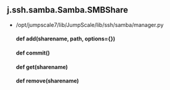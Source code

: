 ## j.ssh.samba.Samba.SMBShare

- /opt/jumpscale7/lib/JumpScale/lib/ssh/samba/manager.py

    #### def add(sharename, path, options=\{\}) 
    #### def commit() 
    #### def get(sharename) 
    #### def remove(sharename) 
